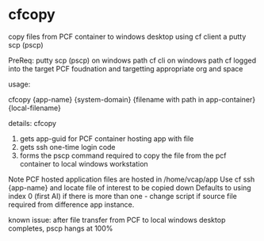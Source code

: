 # cfcopy
copy files from PCF container to windows desktop using cf client a putty scp (pscp)

PreReq:
putty scp (pscp) on windows path
cf cli on windows path
cf logged into the target PCF foudnation and targetting appropriate org and space

usage: 

cfcopy {app-name} {system-domain} {filename with path in app-container} {local-filename}

details:
cfcopy
  1. gets app-guid for PCF container hosting app with file
  2. gets ssh one-time login code
  3. forms the pscp command required to copy the file from the pcf container to local windows workstation
  
Note PCF hosted application files are hosted in /home/vcap/app
Use cf ssh {app-name} and locate file of interest to be copied down
Defaults to using index 0 (first AI) if there is more than one - change script if source file required from difference app instance.

known issue: after file transfer from PCF to local windows desktop completes, pscp hangs at 100%

